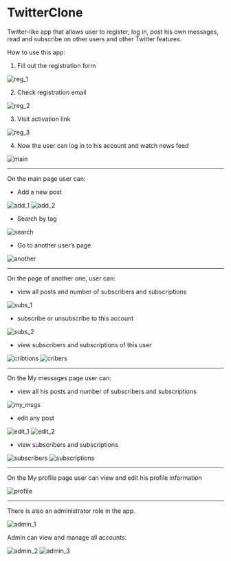 # TwitterClone
Twitter-like app that allows user to register, log in, post his own messages, read and subscribe on other users and other Twitter features.

How to use this app:

1) Fill out the registration form

![reg_1](https://user-images.githubusercontent.com/55657036/83520697-c56e6080-a4e6-11ea-9576-42c64c1a6893.JPG)


2) Check registration email

![reg_2](https://user-images.githubusercontent.com/55657036/83520747-dcad4e00-a4e6-11ea-9086-deb80cd09b1b.JPG)


3) Visit activation link

![reg_3](https://user-images.githubusercontent.com/55657036/83520744-dc14b780-a4e6-11ea-83c2-f43e0f1e7d4b.JPG)


4) Now the user can log in to his account and watch news feed

![main](https://user-images.githubusercontent.com/55657036/83521390-d7043800-a4e7-11ea-86b2-3d19cdaa384b.JPG)

--------------------------------------

On the main page user can:

- Add a new post

![add_1](https://user-images.githubusercontent.com/55657036/83521879-87723c00-a4e8-11ea-8727-976986c35641.JPG)
![add_2](https://user-images.githubusercontent.com/55657036/83521875-86d9a580-a4e8-11ea-985a-db361c389323.JPG)


- Search by tag

![search](https://user-images.githubusercontent.com/55657036/83521964-a670ce00-a4e8-11ea-8a11-ed14000006cc.JPG)


- Go to another user’s page

![another](https://user-images.githubusercontent.com/55657036/83639958-231cae80-a5b4-11ea-8636-8a5564d4b889.JPG)

--------------------------------------

On the page of another one, user can:

- view all posts and number of subscribers and subscriptions

![subs_1](https://user-images.githubusercontent.com/55657036/83553675-38420080-a514-11ea-9aba-3f7f548e0071.JPG)

- subscribe or unsubscribe to this account

![subs_2](https://user-images.githubusercontent.com/55657036/83553674-37a96a00-a514-11ea-8002-ee3a531de353.JPG)

- view subscribers and subscriptions of this user

![cribtions](https://user-images.githubusercontent.com/55657036/83640454-d1285880-a5b4-11ea-8849-df15c0e28498.JPG)
![cribers](https://user-images.githubusercontent.com/55657036/83640455-d1c0ef00-a5b4-11ea-850a-9acd5afcbebe.JPG)

--------------------------------------

On the My messages page user can:

- view all his posts and number of subscribers and subscriptions

![my_msgs](https://user-images.githubusercontent.com/55657036/83522565-8392e980-a4e9-11ea-97e3-fee4267bfe96.JPG)

- edit any post

![edit_1](https://user-images.githubusercontent.com/55657036/83554152-fcf40180-a514-11ea-8dec-4922bc8090a2.JPG)
![edit_2](https://user-images.githubusercontent.com/55657036/83554148-fc5b6b00-a514-11ea-9757-c6537f435f1c.JPG)

- view subscribers and subscriptions

![subscribers](https://user-images.githubusercontent.com/55657036/83553499-f0bb7480-a513-11ea-80aa-f5c03560abb7.JPG)
![subscriptions](https://user-images.githubusercontent.com/55657036/83553503-f1eca180-a513-11ea-9500-297a43a4b968.JPG)

--------------------------------------

On the My profile page user can view and edit his profile information

![profile](https://user-images.githubusercontent.com/55657036/83554913-25303000-a516-11ea-97b9-3ab3ece6f0ed.JPG)

--------------------------------------

There is also an administrator role in the app.

![admin_1](https://user-images.githubusercontent.com/55657036/83641028-9ffc5800-a5b5-11ea-9377-d903f8bf7dde.JPG)

Admin can view and manage all accounts.

![admin_2](https://user-images.githubusercontent.com/55657036/83641031-9ffc5800-a5b5-11ea-9328-9e3f9af4839d.JPG)
![admin_3](https://user-images.githubusercontent.com/55657036/83641024-9f63c180-a5b5-11ea-9b26-886121d0223e.JPG)
